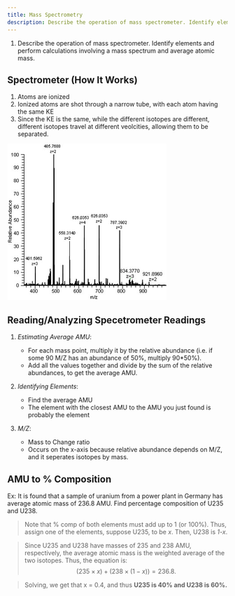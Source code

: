 ```yaml
---
title: Mass Spectrometry
description: Describe the operation of mass spectrometer. Identify elements and perform calculations involving a mass spectrum and average atomic mass.
---
```


1. Describe the operation of mass spectrometer. Identify elements and perform calculations involving a mass spectrum and average atomic mass.

## Spectrometer (How It Works)

1. Atoms are ionized
2. Ionized atoms are shot through a narrow tube, with each atom having the same KE
3. Since the KE is the same, while the different isotopes are different, different isotopes travel at different veolcities, allowing them to be separated.

![spectrometer](../../../assets/spectrometer.jpg)

## Reading/Analyzing Specetrometer Readings

1. *Estimating Average AMU*: 
    - For each mass point, multiply it by the relative abundance (i.e. if some 90 M/Z has an abundance of 50%, multiply 90*50%).
    - Add all the values together and divide by the sum of the relative abundances, to get the average AMU.
    
2. *Identifying Elements*:
    - Find the average AMU
    - The element with the closest AMU to the AMU you just found is probably the element

3. *M/Z*:
    - Mass to Change ratio
    - Occurs on the x-axis because relative abundance depends on M/Z, and it seperates isotopes by mass.
  
## AMU to % Composition

Ex: It is found that a sample of uranium from a power plant in Germany has average atomic mass of 236.8 AMU. Find percentage composition of U235 and U238.

> Note that % comp of both elements must add up to 1 (or 100%). Thus, assign one of the elements, suppose U235, to be *x*. Then, U238 is *1-x*.

> Since U235 and U238 have masses of 235 and 238 AMU, respectively, the average atomic mass is the weighted average of the two isotopes. Thus, the equation is: $$ (235 \times x) + (238 \times (1-x)) = 236.8. $$

> Solving, we get that x = 0.4, and thus **U235 is 40% and U238 is 60%.**